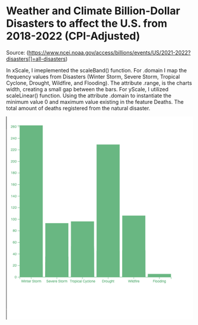# Weather and Climate Billion-Dollar Disasters to affect the U.S. from 2018-2022 (CPI-Adjusted)

Source: (https://www.ncei.noaa.gov/access/billions/events/US/2021-2022?disasters[]=all-disasters)


In xScale, I imeplemented the scaleBand() function. For .domain I map the frequency values from Disasters (Winter Storm, Severe Storm, Tropical Cyclone, Drought, Wildfire, and Flooding). The attribute .range, is the charts width, creating a small gap between the bars. For yScale, I utilized scaleLinear() function. Using the attribute .domain to instantiate the minimum value 0 and maximum value existing in the feature Deaths. The total amount of deaths registered from the natural disaster.



![alt text](./imgs/bar-chart.png "Scatterplot Assignment")